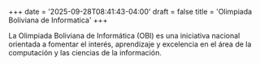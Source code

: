 +++
date = '2025-09-28T08:41:43-04:00'
draft = false
title = 'Olimpiada Boliviana de Informatica'
+++

La Olimpiada Boliviana de Informática (OBI) es una iniciativa nacional orientada a fomentar el interés, aprendizaje y excelencia en el área de la computación y las ciencias de la información.